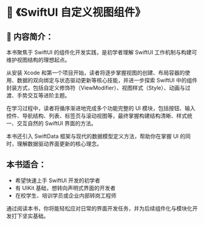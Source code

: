 # 📘 《SwiftUI 自定义视图组件》

## 📖 内容简介：

本书聚焦于 SwiftUI 的组件化开发实践，是初学者理解 SwiftUI 工作机制与构建可维护视图结构的理想起点。

从安装 Xcode 和第一个项目开始，读者将逐步掌握视图的创建、布局容器的使用、数据的双向绑定与状态驱动更新等核心技能，并进一步探索 SwiftUI 中的组件封装方式，包括自定义修饰符（ViewModifier）、视图样式（Style）、动画与过渡、手势交互等进阶主题。

在学习过程中，读者将循序渐进地完成多个功能完整的 UI 模块，包括按钮、输入控件、导航结构、列表、标签页与滚动视图等，最终掌握构建结构清晰、样式统一、交互自然的 SwiftUI 界面的方法。

本书还引入 SwiftData 框架与现代的数据模型定义方法，帮助你在掌握 UI 的同时，理解数据驱动界面更新的核心理念。

## 本书适合：
- 希望快速上手 SwiftUI 开发的初学者
- 有 UIKit 基础，想转向声明式界面的开发者
- 在校学生、培训学员或企业内部转岗工程师

通过阅读本书，你将能轻松应对日常的界面开发任务，并为后续组件化与模块化开发打下坚实基础。
